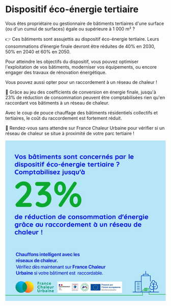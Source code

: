 # Dispositif éco-énergie tertiaire

Vous êtes propriétaire ou gestionnaire de bâtiments tertiaires d'une surface (ou d'un cumul de surfaces) égale ou supérieure à 1 000 m² ?

👉 Ces bâtiments sont assujettis au dispositif éco-énergie tertiaire. Leurs consommations d’énergie finale devront être réduites de 40% en 2030, 50% en 2040 et 60% en 2050.

Pour atteindre les objectifs du dispositif, vous pouvez optimiser l'exploitation de vos bâtiments, moderniser vos équipements, ou encore engager des travaux de rénovation énergétique.

Vous pouvez aussi opter pour un raccordement à un réseau de chaleur !

🎯 Grâce au jeu des coefficients de conversion en énergie finale, jusqu'à 23% de réduction de consommation peuvent être comptabilisées rien qu'en raccordant vos bâtiments à un réseau de chaleur.

Avec le coup de pouce chauffage des bâtiments résidentiels collectifs et tertiaires, le coût du raccordement est fortement réduit.

🔎 Rendez-vous sans attendre sur France Chaleur Urbaine pour vérifier si un réseau de chaleur se situe à proximité de votre parc tertiaire !

![](.gitbook/assets/23%.jpg)
